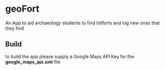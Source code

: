 # geoFort
An App to aid archaeology students to find hillforts and log new ones that they find


## Build
to build the app please supply a Google Maps API Key for the **google_maps_api.xml** file
